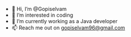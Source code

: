 - 👋 Hi, I’m @Gopiselvam
- 👀 I’m interested in coding
- 🌱 I’m currently working as a Java developer
- 📫 Reach me out on gopiselvam96@gmail.com
